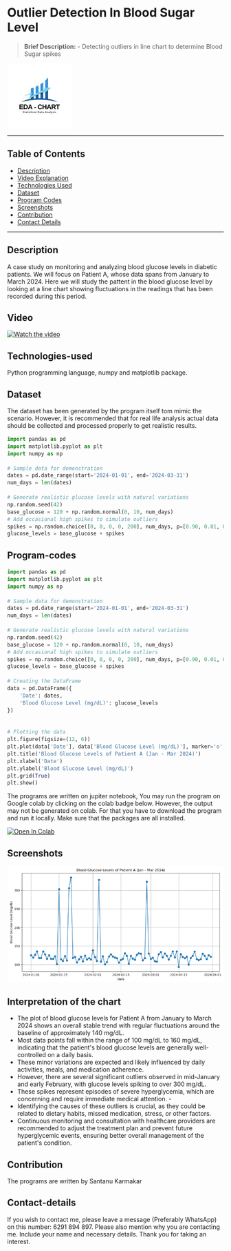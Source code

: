 # Outlier Detection In Blood Sugar Level
> **Brief Description:** - Detecting outliers in line chart to determine Blood Sugar spikes

![Project Logo](EDACharts.jpg)

---

## Table of Contents

- [Description](#description)
- [Video Explanation](#video)
- [Technologies Used](#technologies-used)
- [Dataset](#dataset)
- [Program Codes ](#program-codes)
- [Screenshots](#screenshots)
- [Contribution](#contributipn)
- [Contact Details](#contact-details)

---

## Description

A case study on monitoring and analyzing blood glucose levels in diabetic patients. We will focus on Patient A, whose data spans from January to March 2024. Here we will study the pattent in the blood glucose level by looking at a line chart showing fluctuations in the readings that has been recorded during this period.

## Video

[![Watch the video](https://img.youtube.com/vi/xH7QeJPWEj8/hqdefault.jpg)](https://www.youtube.com/watch?v=xH7QeJPWEj8) 

## Technologies-used

Python programming language, numpy and matplotlib package.

## Dataset

The dataset has been generated by the program itself tom mimic the scenario. However, it is recommended that for real life analysis actual data should be collected and processed properly to get realistic results.

```python
import pandas as pd
import matplotlib.pyplot as plt
import numpy as np

# Sample data for demonstration
dates = pd.date_range(start='2024-01-01', end='2024-03-31')
num_days = len(dates)

# Generate realistic glucose levels with natural variations
np.random.seed(42)
base_glucose = 120 + np.random.normal(0, 10, num_days)
# Add occasional high spikes to simulate outliers
spikes = np.random.choice([0, 0, 0, 0, 200], num_days, p=[0.90, 0.01, 0.01, 0.01, 0.07])
glucose_levels = base_glucose + spikes
```

## Program-codes

```python
import pandas as pd
import matplotlib.pyplot as plt
import numpy as np

# Sample data for demonstration
dates = pd.date_range(start='2024-01-01', end='2024-03-31')
num_days = len(dates)

# Generate realistic glucose levels with natural variations
np.random.seed(42)
base_glucose = 120 + np.random.normal(0, 10, num_days)
# Add occasional high spikes to simulate outliers
spikes = np.random.choice([0, 0, 0, 0, 200], num_days, p=[0.90, 0.01, 0.01, 0.01, 0.07])
glucose_levels = base_glucose + spikes

# Creating the DataFrame
data = pd.DataFrame({
    'Date': dates,
    'Blood Glucose Level (mg/dL)': glucose_levels
})


# Plotting the data
plt.figure(figsize=(12, 6))
plt.plot(data['Date'], data['Blood Glucose Level (mg/dL)'], marker='o', linestyle='-')
plt.title('Blood Glucose Levels of Patient A (Jan - Mar 2024)')
plt.xlabel('Date')
plt.ylabel('Blood Glucose Level (mg/dL)')
plt.grid(True)
plt.show()
```

The programs are written on jupiter notebook, You may run the program on Google colab by clicking on the colab badge below. However, the output may not be generated on colab. For that you have to download the program and run it locally. Make sure that the packages are all installed.

[![Open In Colab](https://colab.research.google.com/assets/colab-badge.svg)](https://colab.research.google.com/github/fromsantanu/Project10-EDA-Outlier-Detection-In-Blood-Sugar-Level/blob/main/Project10-EDA-Outlier-Detection-In-Blood-Sugar-Level.ipynb)

## Screenshots

![Program Output](output.png)

## Interpretation of the chart

- The plot of blood glucose levels for Patient A from January to March 2024 shows an overall stable trend with regular fluctuations around the baseline of approximately 140 mg/dL. 
- Most data points fall within the range of 100 mg/dL to 160 mg/dL, indicating that the patient's blood glucose levels are generally well-controlled on a daily basis. 
- These minor variations are expected and likely influenced by daily activities, meals, and medication adherence.
- However, there are several significant outliers observed in mid-January and early February, with glucose levels spiking to over 300 mg/dL. 
- These spikes represent episodes of severe hyperglycemia, which are concerning and require immediate medical attention. -
- Identifying the causes of these outliers is crucial, as they could be related to dietary habits, missed medication, stress, or other factors. 
- Continuous monitoring and consultation with healthcare providers are recommended to adjust the treatment plan and prevent future hyperglycemic events, ensuring better overall management of the patient's condition.

## Contribution

The programs are written by Santanu Karmakar

## Contact-details

If you wish to contact me, please leave a message (Preferably WhatsApp) on this number: 6291 894 897.
Please also mention why you are contacting me. Include your name and necessary details.
Thank you for taking an interest.
